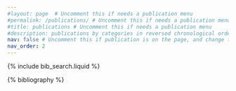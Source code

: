 ```yaml
---
#layout: page  # Uncomment this if needs a publication menu
#permalink: /publications/ # Uncomment this if needs a publication menu
#title: publications # Uncomment this if needs a publication menu
#description: publications by categories in reversed chronological order. generated by jekyll-scholar. # Uncomment this if needs a publication menu
nav: false # Uncomment this if publication is on the page, and change to true
nav_order: 2
---
```


<!-- _pages/publications.md -->

<!-- Bibsearch Feature -->

{% include bib_search.liquid %}

<div class="publications">

{% bibliography %}

</div>
